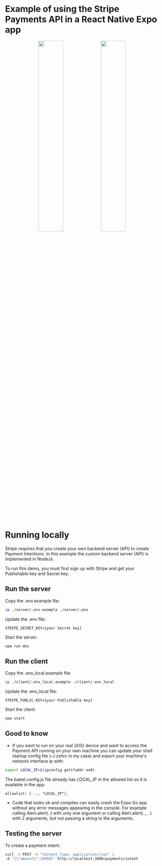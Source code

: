 # Example of using the Stripe Payments API in a React Native Expo app

<p float="left" align="middle">
<img src="./screenshots/stripe_dark.gif" width="40%">
<img src="./screenshots/stripe_light.gif" width="40%">
</p>

# Running locally

Stripe requires that you create your own backend server (API) to create Payment Intentions. In this example the custom backend server (API) is implemented in NodeJs.

To run this demo, you must first sign up with Stripe and get your Publishable key and Secret key.

## Run the server

Copy the .env.example file:

```bash
cp ./server/.env.example ./server/.env
```

Update the .env file:

```
STRIPE_SECRET_KEY={your Secret key}
```

Start the server:

```bash
npm run dev
```

## Run the client

Copy the .env_local.example file:

```bash
cp ./client/.env_local.example ./client/.env_local
```

Update the .env_local file:

```
STRIPE_PUBLIC_KEY={your Publishable key}
```

Start the client:

```bash
npm start
```

## Good to know

- If you want to run on your real (iOS) device and want to access the Payment API running on your own machine you can update your shell startup config file (~/.zshrc in my case) and export your machine's network interface ip with:

```bash
export LOCAL_IP=$(ipconfig getifaddr en0)
```

The babel.config.js file already has LOCAL_IP in the allowed list so it is available in the app:

```
allowlist: [ .., "LOCAL_IP"],
```

- Code that looks ok and compiles can easily crash the Expo Go app without any error messages appearing in the console. For example calling Alert.alert(..) with only one argument or calling Alert.alert(.., ..) with 2 arguments, but not passing a string to the arguments.

## Testing the server

To create a payment intent:

```bash
curl -X POST -H "Content-Type: application/json" \
-d "{\"amount\":18950}" http://localhost:3000/payments/intent
```
